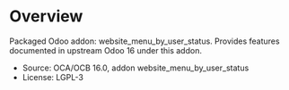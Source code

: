 # Overview

Packaged Odoo addon: website_menu_by_user_status. Provides features documented in upstream Odoo 16 under this addon.

- Source: OCA/OCB 16.0, addon website_menu_by_user_status
- License: LGPL-3
